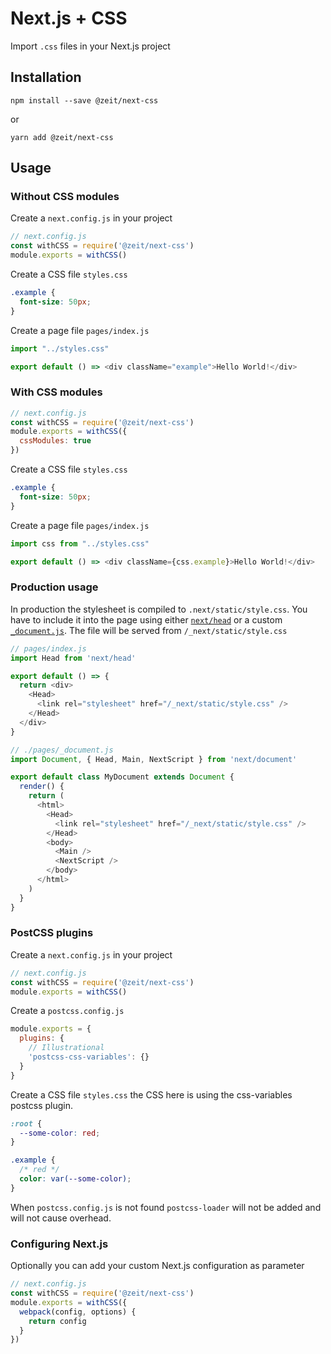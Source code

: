 # Next.js + CSS

Import `.css` files in your Next.js project

## Installation

```
npm install --save @zeit/next-css
```

or

```
yarn add @zeit/next-css
```

## Usage

### Without CSS modules

Create a `next.config.js` in your project

```js
// next.config.js
const withCSS = require('@zeit/next-css')
module.exports = withCSS()
```

Create a CSS file `styles.css`

```css
.example {
  font-size: 50px;
}
```

Create a page file `pages/index.js`

```js
import "../styles.css"

export default () => <div className="example">Hello World!</div>
```

### With CSS modules

```js
// next.config.js
const withCSS = require('@zeit/next-css')
module.exports = withCSS({
  cssModules: true
})
```

Create a CSS file `styles.css`

```css
.example {
  font-size: 50px;
}
```

Create a page file `pages/index.js`

```js
import css from "../styles.css"

export default () => <div className={css.example}>Hello World!</div>
```

### Production usage

In production the stylesheet is compiled to `.next/static/style.css`. You have to include it into the page using either [`next/head`](https://github.com/zeit/next.js#populating-head) or a custom [`_document.js`](https://github.com/zeit/next.js#custom-document). The file will be served from `/_next/static/style.css`

```js
// pages/index.js
import Head from 'next/head'

export default () => {
  return <div>
    <Head>
      <link rel="stylesheet" href="/_next/static/style.css" />
    </Head>
  </div>
}
```

```js
// ./pages/_document.js
import Document, { Head, Main, NextScript } from 'next/document'

export default class MyDocument extends Document {
  render() {
    return (
      <html>
        <Head>
          <link rel="stylesheet" href="/_next/static/style.css" />
        </Head>
        <body>
          <Main />
          <NextScript />
        </body>
      </html>
    )
  }
}
```


### PostCSS plugins

Create a `next.config.js` in your project

```js
// next.config.js
const withCSS = require('@zeit/next-css')
module.exports = withCSS()
```

Create a `postcss.config.js`

```js
module.exports = {
  plugins: {
    // Illustrational
    'postcss-css-variables': {}
  }
}
```

Create a CSS file `styles.css` the CSS here is using the css-variables postcss plugin.

```css
:root {
  --some-color: red;
}

.example {
  /* red */
  color: var(--some-color);
}
```

When `postcss.config.js` is not found `postcss-loader` will not be added and will not cause overhead.

### Configuring Next.js

Optionally you can add your custom Next.js configuration as parameter

```js
// next.config.js
const withCSS = require('@zeit/next-css')
module.exports = withCSS({
  webpack(config, options) {
    return config
  }
})
```
